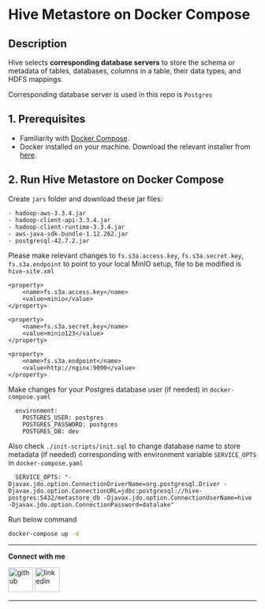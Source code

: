 # Hive Metastore on Docker Compose

## Description

Hive selects **corresponding database servers** to store the schema or metadata of tables, databases, columns in a
table, their data types, and HDFS mappings.

Corresponding database server is used in this repo is `Postgres`

## 1. Prerequisites

* Familiarity with [Docker Compose](https://docs.docker.com/compose/overview/).
* Docker installed on your machine. Download the relevant installer
  from [here](https://www.docker.com/community-edition#/download).

## 2. Run Hive Metastore on Docker Compose

Create `jars` folder and download these jar files:

```
- hadoop-aws-3.3.4.jar
- hadoop-client-api-3.3.4.jar
- hadoop-client-runtime-3.3.4.jar
- aws-java-sdk-bundle-1.12.262.jar
- postgresql-42.7.2.jar
```

Please make relevant changes to `fs.s3a.access.key`, `fs.s3a.secret.key`, `fs.s3a.endpoint` to point to your local MinIO
setup, file to be modified is `hive-site.xml`

```
<property>
    <name>fs.s3a.access.key</name>
    <value>minio</value>
</property>

<property>
    <name>fs.s3a.secret.key</name>
    <value>minio123</value>
</property>
    
<property>
    <name>fs.s3a.endpoint</name>
    <value>http://nginx:9000</value>
</property>
```

Make changes for your Postgres database user (if needed) in `docker-compose.yaml`

```
  environment:
    POSTGRES_USER: postgres
    POSTGRES_PASSWORD: postgres
    POSTGRES_DB: dev
```

Also check `./init-scripts/init.sql` to change database name to store metadata (if needed) corresponding with
environment variable `SERVICE_OPTS` in `docker-compose.yaml`

```
  SERVICE_OPTS: "-Djavax.jdo.option.ConnectionDriverName=org.postgresql.Driver -Djavax.jdo.option.ConnectionURL=jdbc:postgresql://hive-postgres:5432/metastore_db -Djavax.jdo.option.ConnectionUserName=hive -Djavax.jdo.option.ConnectionPassword=datalake"
```

Run below command

```bash
docker-compose up -d
```

[1]: http://www.github.com/lammn224

[2]: https://www.linkedin.com/in/lammn

--- 

**Connect with me**

[<img alt="github" height="50" src="https://cloud.githubusercontent.com/assets/17016297/18839843/0e06a67a-83d2-11e6-993a-b35a182500e0.png" width="50"/>][1]
[<img alt="linkedin" height="50" src="https://cloud.githubusercontent.com/assets/17016297/18839848/0fc7e74e-83d2-11e6-8c6a-277fc9d6e067.png" width="50"/>][2]

---